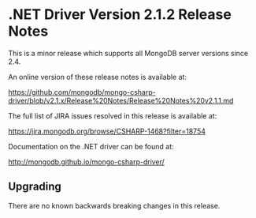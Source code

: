 # .NET Driver Version 2.1.2 Release Notes

This is a minor release which supports all MongoDB server versions since 2.4.

An online version of these release notes is available at:

https://github.com/mongodb/mongo-csharp-driver/blob/v2.1.x/Release%20Notes/Release%20Notes%20v2.1.1.md

The full list of JIRA issues resolved in this release is available at:

https://jira.mongodb.org/browse/CSHARP-1468?filter=18754

Documentation on the .NET driver can be found at:

http://mongodb.github.io/mongo-csharp-driver/


## Upgrading

There are no known backwards breaking changes in this release.
